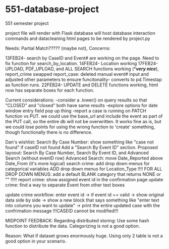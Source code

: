 # 551-database-project
551 semester project

project file will render with Flask
database will host database interaction commands and datacleaning
html pages to be rendered by project.py

Needs: Partial Match????? (maybe not), 
Concerns: 


13FEB24- search by CaseID and Event# are working on the page. Need to fix function for search_by_location. 
14FEB24- Location working
17FEB24- UPLOAD, PDF_UPLOAD, and ALL SEARCH functions working (****very nice***), report_crime swapped report_case: deleted manual event# input and adjusted other parameters to ensure funcitonality- converts to pd.Timestap as function runs.
22FEB24- UPDATE and DELETE functions working, html now has separate boxes for each function.

Current considerations:
  -consider a .lower() on query results so that "CLOSED" and "closed" both have same results
  -explore options for date window entry field pop up thing
  -report a case is running on PATCH function vs PUT. we could use the base_url and include the event as part of the PUT call, so the entire db will not be overwritten. It works fine as is, but we could lose         points for using the wrong function to 'create' something, though functionally there is no difference.
  
Dan's wishlist:
Search By Case Number: show something like "case not found" if caseID not found
Add a "Search By Event ID" section. Proposed layoout: Search By Case Number, Search By Event ID, and Advanced Search (without evenID row)
Advanced Search: move Date_Reported above Date_From (it's more logical)
search crime: add drop down menus for categorical variables
ADD drop down menus for Location_Type
!!!! FOR ALL DROP DOWN MENUS: add a default BLANK category that returns NONE or "" !!!!!
report crime: show assigned event id in the confirmation page
update crime: find a way to separate Event from other text boxes

update crime workflow: 
enter event id -> if event id == valid -> show original data side by side -> show a new block that says something like "enter text into columns you want to update" -> print the entire updated case with the confrimation message
!!!CASEID cannot be modified!!!

MIDPOINT FEEDBACK: Regarding distributed storing: Use some hash function to distribute the data. Categorizing is not a good option.

Reason: What if dataset grows enormously huge. Using only 2 table is not a good option in your scenario.
